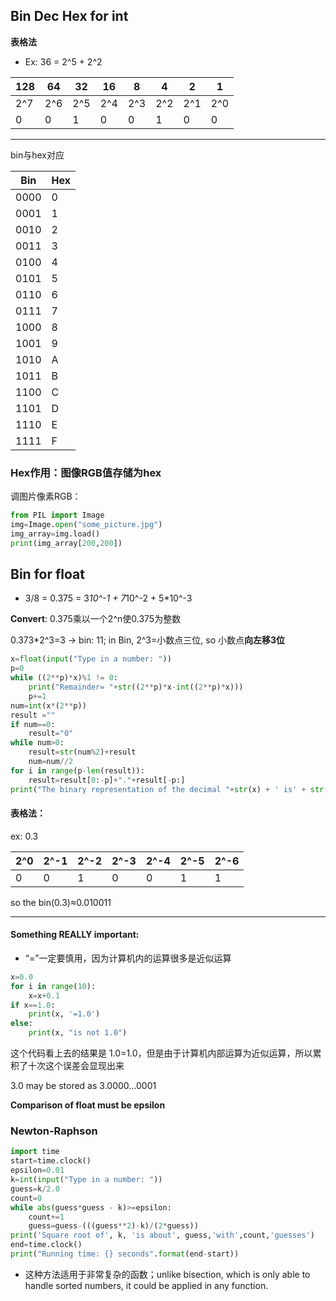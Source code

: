 ## Bin Dec Hex for int

**表格法**

- Ex: 36 = 2^5 + 2^2

128 | 64 | 32 | 16 | 8 | 4 | 2 | 1
--- | -- | -- | -- | - | - | - | -
2^7 | 2^6 | 2^5 | 2^4 | 2^3 | 2^2 | 2^1 | 2^0
0 | 0 | 1 | 0 | 0 | 1 | 0 | 0 

-------------------------
bin与hex对应

**Bin** | **Hex**
------- | -------
0000 | 0
0001 | 1
0010 | 2
0011 | 3
0100 | 4
0101 | 5
0110 | 6
0111 | 7
1000 | 8
1001 | 9
1010 | A
1011 | B
1100 | C
1101 | D
1110 | E
1111 | F

### Hex作用：图像RGB值存储为hex

调图片像素RGB：
```python
from PIL import Image
img=Image.open("some_picture.jpg")
img_array=img.load()
print(img_array[200,200])
```

## Bin for float

- 3/8 = 0.375 = 3*10^-1 + 7*10^-2 + 5*10^-3

**Convert**: 0.375乘以一个2^n使0.375为整数

0.373*2^3=3 -> bin: 11; in Bin, 2^3=小数点三位, so 小数点**向左移3位**

```python
x=float(input("Type in a number: "))
p=0
while ((2**p)*x)%1 != 0:
    print("Remainder= "+str((2**p)*x-int((2**p)*x)))
    p+=1
num=int(x*(2**p))
result =""
if num==0:
    result="0"
while num>0:
    result=str(num%2)+result
    num=num//2
for i in range(p-len(result)):
    result=result[0:-p]+"."+result[-p:]
print("The binary representation of the decimal "+str(x) + ' is' + str(result))
```

#### 表格法：

ex: 0.3

2^0 | 2^-1 | 2^-2 | 2^-3 | 2^-4 | 2^-5 | 2^-6
--- | ---- | ---- | ---- | ---- | ---- | ----
0 | 0 | 1 | 0 | 0 | 1 | 1

so the bin(0.3)≈0.010011

-----------------------------

#### Something **REALLY** important:

- “=”一定要慎用，因为计算机内的运算很多是近似运算

```python
x=0.0
for i in range(10):
    x=x+0.1
if x==1.0:
    print(x, '=1.0')
else:
    print(x, "is not 1.0")
```

这个代码看上去的结果是 1.0=1.0，但是由于计算机内部运算为近似运算，所以累积了十次这个误差会显现出来

3.0 may be stored as 3.0000...0001

**Comparison of float must be epsilon**

### Newton-Raphson

```python
import time
start=time.clock()
epsilon=0.01
k=int(input("Type in a number: "))
guess=k/2.0
count=0
while abs(guess*guess - k)>=epsilon:
    count+=1
    guess=guess-(((guess**2)-k)/(2*guess))
print('Square root of', k, 'is about', guess,'with',count,'guesses')
end=time.clock()
print("Running time: {} seconds".format(end-start))
```

- 这种方法适用于非常复杂的函数；unlike bisection, which is only able to handle sorted numbers, it could be applied in any function.
